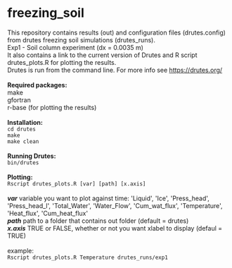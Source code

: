 # freezing_soil
This repository contains results (out) and configuration files (drutes.config) from drutes freezing soil simulations (drutes_runs).  
Exp1 - Soil column experiment (dx = 0.0035 m)  
It also contains a link to the current version of Drutes and R script drutes_plots.R for plotting the results.  
Drutes is run from the command line. For more info see https://drutes.org/  
<br/>
**Required packages:**  
make  
gfortran  
r-base (for plotting the results)  
<br/>
**Installation:**  
`cd drutes`  
`make`  
`make clean`  
<br/>
**Running Drutes:**  
`bin/drutes`  
<br/>
**Plotting:**  
`Rscript drutes_plots.R [var] [path] [x.axis]`  
<br/>
***var***       variable you want to plot against time: 'Liquid', 'Ice', 'Press_head', 'Press_head_l', 'Total_Water', 'Water_Flow', 'Cum_wat_flux', 'Temperature', 'Heat_flux', 'Cum_heat_flux'  
***path***      path to a folder that contains out folder (default = drutes)  
***x.axis***    TRUE or FALSE, whether or not you want xlabel to display (defaul = TRUE)  
<br/>
example:  
`Rscript drutes_plots.R Temperature drutes_runs/exp1`  
